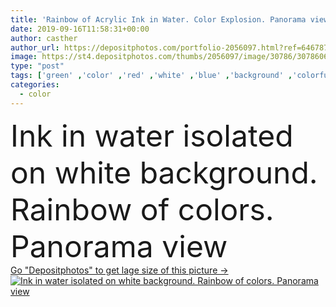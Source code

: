```yaml
---
title: 'Rainbow of Acrylic Ink in Water. Color Explosion. Panorama view'
date: 2019-09-16T11:58:31+00:00
author: casther
author_url: https://depositphotos.com/portfolio-2056097.html?ref=64678756
image: https://st4.depositphotos.com/thumbs/2056097/image/30786/307860686/api_thumb_450.jpg?forcejpeg=true
type: "post"
tags: ['green' ,'color' ,'red' ,'white' ,'blue' ,'background' ,'colorful' ,'curve' ,'macro' ,'design' ,'isolated' ,'shape' ,'decoration' ,'art' ,'drop' ,'liquid' ,'abstract' ,'texture' ,'water' ,'pattern' ,'cloud' ,'wave' ,'banner' ,'ink' ,'paint' ,'dye' ,'rainbow' ,'pink' ,'abstraction' ,'explosion' ,'fantasy' ,'concept' ,'motion' ,'purple' ,'smooth' ,'swirl' ,'flow' ,'soft' ,'Dynamic' ,'wallpaper' ,'artistic' ,'dirty' ,'chemical' ,'science' ,'Pollution' ,'blend' ,'acrylic' ,'pigment' ,'aquatic' ,'burst' ]
categories: 
  - color
---
```

<div aling="center">
            <font size="60"> Ink in water isolated on white background. Rainbow of colors. Panorama view</font>   
</div>
<div>
    <a href='https://st4.depositphotos.com/thumbs/2056097/image/30786/307860686/api_thumb_450.jpg?forcejpeg=true?ref=64678756' target=_blank > Go "Depositphotos" to get lage size of this picture ->
        <img href='https://st4.depositphotos.com/thumbs/2056097/image/30786/307860686/api_thumb_450.jpg?forcejpeg=true?ref=64678756' src='https://st4.depositphotos.com/2056097/30786/i/950/depositphotos_307860686-stock-photo-rainbow-of-acrylic-ink-in.jpg?forcejpeg=true' alt='Ink in water isolated on white background. Rainbow of colors. Panorama view' >
    </a>
</div>
